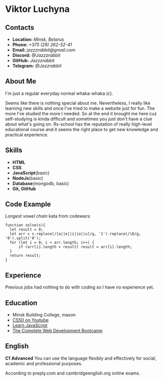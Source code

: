 # Viktor Luchyna


## Contacts

* __Location:__ _Minsk, Belarus_
* __Phone:__ _+375 (29) 262-52-41_
* __Email:__ _jazzzrabbit@gmail.com_
* __Discord:__ _@Jazzzrabbit_
* __GitHub:__ _Jazzzrabbit_
* __Telegram:__ _@Jazzrabbit_

## About Me

I'm just a regular everyday normal whaka-whaka (c).


Seems like there is nothing special about me.
Nevertheless, I really like learning new skills and once I've tried to make a website just for fun.
The more I've studied the more I needed. 
So at the end it brought me here cuz self-studying is kinda difficult and sometimes you just don't have a clue about what's going on.
Rs-school has the reputation of really high-level educational course and it seems the right place to get new knowledge and practical experience.

## Skills

* __HTML__
* __CSS__
* __JavaScript__(basic)
* __NodeJs__(basic)
* __Database__(mongodb, basic)
* __Git, GitHub__

## Code Example

_Longest vowel chain_ kata from codewars:

```
function solve(s){
  let result = 0;
  let arr = s.replace(/[a||e||i||o||u]/g, '1').replace(/\D/g, '0').split('0');
  for (let i = 0; i < arr.length; i++) {
      if (arr[i].length > result) result = arr[i].length;
  }
  return result;
}
```

## Experience 

Previous jobs had nothing to do with coding so I have no experience yet. 

## Education

* Minsk Building College, mason
* [CS50 on Youtube](https://www.youtube.com/watch?v=YoXxevp1WRQ&list=PLhQjrBD2T382_R182iC2gNZI9HzWFMC_8)
* [Learn JavaScript](https://learn.javascript.ru/)
* [The Complete Web Development Bootcamp](https://www.youtube.com/watch?v=MM6TjxrmvoU&list=PLmv0h_u-BMKtON5uMdSz4_4zwnd2gyXNq&index=1)

## English

__C1__
__Advanced__
You can use the language flexibly and effectively for social, academic and professional purposes.

According to preply.com and cambridgeenglish.org online exams.

